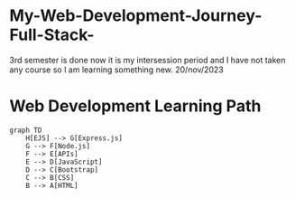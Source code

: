 # My-Web-Development-Journey-Full-Stack-
3rd semester is done now it is my intersession period and I have not taken any course so I am learning something new. 20/nov/2023

# Web Development Learning Path

```mermaid
graph TD
    H[EJS] --> G[Express.js]
    G --> F[Node.js]
    F --> E[APIs]
    E --> D[JavaScript]
    D --> C[Bootstrap]
    C --> B[CSS]
    B --> A[HTML]
